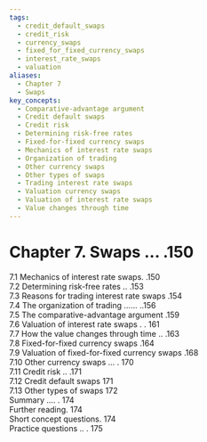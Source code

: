 ```yaml
---
tags:
  - credit_default_swaps
  - credit_risk
  - currency_swaps
  - fixed_for_fixed_currency_swaps
  - interest_rate_swaps
  - valuation
aliases:
  - Chapter 7
  - Swaps
key_concepts:
  - Comparative-advantage argument
  - Credit default swaps
  - Credit risk
  - Determining risk-free rates
  - Fixed-for-fixed currency swaps
  - Mechanics of interest rate swaps
  - Organization of trading
  - Other currency swaps
  - Other types of swaps
  - Trading interest rate swaps
  - Valuation currency swaps
  - Valuation of interest rate swaps
  - Value changes through time
---
```


# Chapter 7. Swaps ... .150  

7.1 Mechanics of interest rate swaps. .150   
7.2 Determining risk-free rates .. .153   
7.3 Reasons for trading interest rate swaps .154   
7.4 The organization of trading ...... ..156   
7.5 The comparative-advantage argument .159   
7.6 Valuation of interest rate swaps . . 161   
7.7 How the value changes through time .. .163   
7.8 Fixed-for-fixed currency swaps .164   
7.9 Valuation of fixed-for-fixed currency swaps .168   
7.10 Other currency swaps ... . 170   
7.11 Credit risk .. .171   
7.12 Credit default swaps 171   
7.13 Other types of swaps 172   
Summary .... . 174   
Further reading. 174   
Short concept questions. 174   
Practice questions .. . 175  
